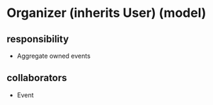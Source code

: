 # Organizer (inherits User) (model)
## responsibility
- Aggregate owned events
## collaborators
- Event